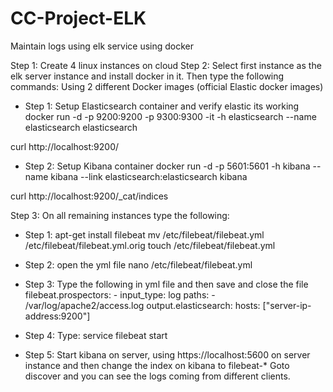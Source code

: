# CC-Project-ELK
Maintain logs using elk service using docker

Step 1: Create 4 linux instances on cloud
Step 2: Select first instance as the elk server instance and install docker in it. Then type the following commands:
Using 2 different Docker images (official Elastic docker images)

- Step 1: Setup Elasticsearch container and verify elastic its working
docker run -d -p 9200:9200 -p 9300:9300 -it -h elasticsearch --name elasticsearch elasticsearch

curl http://localhost:9200/

- Step 2: Setup Kibana container
docker run -d  -p 5601:5601 -h kibana --name kibana --link elasticsearch:elasticsearch kibana

curl http://localhost:9200/_cat/indices

Step 3: On all remaining instances type the following:
- Step 1: apt-get install filebeat
          mv /etc/filebeat/filebeat.yml /etc/filebeat/filebeat.yml.orig
          touch /etc/filebeat/filebeat.yml
          
- Step 2: open the yml file
          nano /etc/filebeat/filebeat.yml
          
- Step 3: Type the following in yml file and then save and close the file
          filebeat.prospectors:
          - input_type: log
           paths:
           - /var/log/apache2/access.log
          output.elasticsearch:
           hosts: ["server-ip-address:9200"]
           
- Step 4: Type:
          service filebeat start
          
- Step 5: Start kibana on server, using https://localhost:5600 on server instance and then change the index on kibana to filebeat-*
          Goto discover and you can see the logs coming from different clients.
